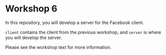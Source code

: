# Workshop 6

In this repository, you will develop a server for the Facebook client.

`client` contains the client from the previous workshop, and `server`
is where you will develop the server.

Please see the workshop text for more information.

